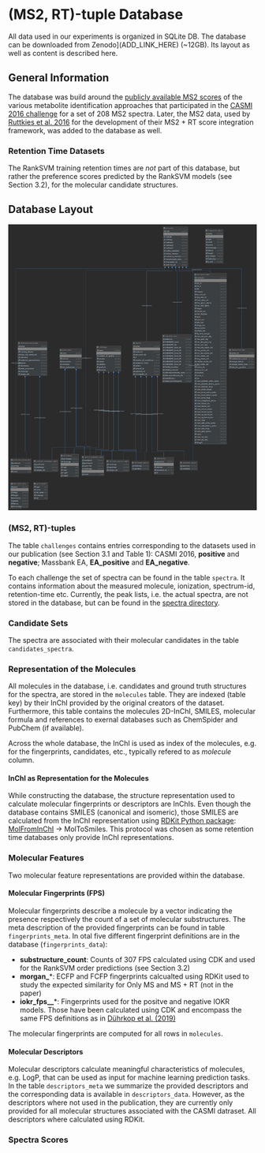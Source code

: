 # (MS2, RT)-tuple Database

All data used in our experiments is organized in SQLite DB. The database can be
downloaded from Zenodo](ADD_LINK_HERE) (~12GB). Its layout as well as content is
described here.   

## General Information

The database was build around the [publicly available MS2 scores](https://sourceforge.net/p/casmi/web/HEAD/tree/web/2016/contest/submissions/)
of the various metabolite identification approaches that participated in the
[CASMI 2016 challenge](http://www.casmi-contest.org/2016/index.shtml) for a set
of 208 MS2 spectra. Later, the MS2 data, used by
[Ruttkies et al. 2016](https://jcheminf.biomedcentral.com/articles/10.1186/s13321-016-0115-9)
for the development of their MS2 + RT score integration framework, was added to
 the database as well.

### Retention Time Datasets

The RankSVM training retention times are _not_ part of this database, but rather
the preference scores predicted by the RankSVM models (see Section 3.2), for the
molecular candidate structures.

## Database Layout

![database_layout](/data/db_layout.png)

### (MS2, RT)-tuples

The table ```challenges``` contains entries corresponding to the datasets used
in our publication (see Section 3.1 and Table 1): CASMI 2016, **positive** and
**negative**; Massbank EA, **EA_positive** and **EA_negative**.

To each challenge the set of spectra can be found in the table ```spectra```. It
contains information about the measured molecule, ionization, spectrum-id,
retention-time etc. Currently, the peak lists, i.e. the actual spectra,
are not stored in the database, but can be found in the [spectra directory](/data/spectra/).

### Candidate Sets

The spectra are associated with their molecular candidates in the table
```candidates_spectra```.

### Representation of the Molecules

All molecules in the database, i.e. candidates and ground truth structures for
the spectra, are stored in the ```molecules``` table. They are indexed (table key) by their
InChI provided by the original creators of the dataset. Furthermore, this table
contains the molecules 2D-InChI, SMILES, molecular formula and references to
exernal databases such as ChemSpider and PubChem (if available).

Across the whole database, the InChI is used as index of the molecules, e.g. for
the fingerprints, candidates, etc., typically refered to as *molecule* column.

#### InChI as Representation for the Molecules

While constructing the database, the structure representation used to calculate
molecular fingerprints or descriptors are InChIs. Even though the database
contains SMILES (canonical and isomeric), those SMILES are calculated from the
InChI representation using [RDKit Python package](http://rdkit.org/docs/api-docs.html):
[MolFromInChI](http://rdkit.org/docs/source/rdkit.Chem.inchi.html#rdkit.Chem.inchi.MolFromInchi)
-> MolToSmiles. This protocol was chosen as some retention time databases only
provide InChI representations.

### Molecular Features

Two molecular feature representations are provided within the database.

#### Molecular Fingerprints (FPS)

Molecular fingerprints describe a molecule by a vector indicating the presence
respectively the count of a set of molecular substructures. The meta description
of the provided fingerprints can be found in table ```fingerprints_meta```. In
 otal five different fingerprint definitions are in the database (```fingerprints_data```):
- **substructure_count**: Counts of 307 FPS calculated using CDK and
  used for the RankSVM order predictions (see Section 3.2)
- **morgan_***: ECFP and FCFP fingerprints calcualted using RDKit used to study
  the expected similarity for Only MS and MS + RT (not in the paper)
- **iokr_fps__***: Fingerprints used for the positve and negative IOKR models.
  Those have been calculated using CDK and encompass the same FPS definitions as
  in [Dührkop et al. (2019)](https://www.nature.com/articles/s41592-019-0344-8)

The molecular fingerprints are computed for all rows in ```molecules```.

#### Molecular Descriptors

Molecular descriptors calculate meaningful characteristics of molecules, e.g.
LogP, that can be used as input for machine learning prediction tasks. In the
table ```descriptors_meta``` we summarize the provided descriptors and the
corresponding data is available in ```descriptors_data```. However, as the
descriptors where not used in the publication, they are currently only provided
for all molecular structures associated with the CASMI datraset. All descriptors
where calculated using RDKit.

### Spectra Scores
